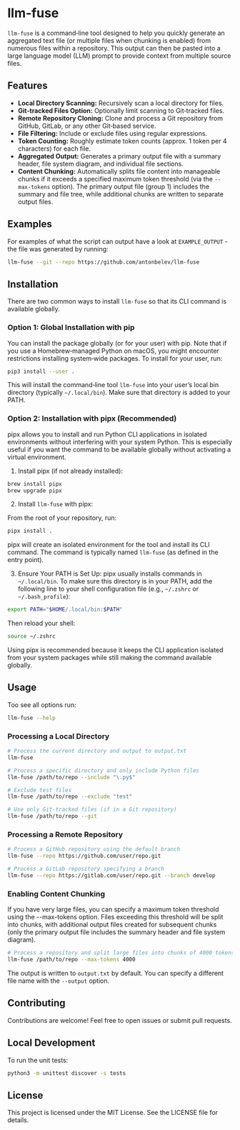 # llm-fuse

`llm-fuse` is a command‑line tool designed to help you quickly generate an aggregated text file (or multiple files when chunking is enabled) from numerous files within a repository. This output can then be pasted into a large language model (LLM) prompt to provide context from multiple source files.

## Features

- **Local Directory Scanning:** Recursively scan a local directory for files.
- **Git‑tracked Files Option:** Optionally limit scanning to Git‑tracked files.
- **Remote Repository Cloning:** Clone and process a Git repository from GitHub, GitLab, or any other Git‑based service.
- **File Filtering:** Include or exclude files using regular expressions.
- **Token Counting:** Roughly estimate token counts (approx. 1 token per 4 characters) for each file.
- **Aggregated Output:** Generates a primary output file with a summary header, file system diagram, and individual file sections.
- **Content Chunking:** Automatically splits file content into manageable chunks if it exceeds a specified maximum token threshold (via the `--max-tokens` option). The primary output file (group 1) includes the summary and file tree, while additional chunks are written to separate output files.

## Examples

For examples of what the script can output have a look at `EXAMPLE_OUTPUT` - the file was generated by running:

```bash
llm-fuse --git --repo https://github.com/antonbelev/llm-fuse
```

## Installation

There are two common ways to install `llm-fuse` so that its CLI command is available globally.

### Option 1: Global Installation with pip

You can install the package globally (or for your user) with pip. Note that if you use a Homebrew‑managed Python on macOS, you might encounter restrictions installing system‑wide packages. To install for your user, run:

```bash
pip3 install --user . 
```

This will install the command‑line tool `llm-fuse` into your user’s local bin directory (typically `~/.local/bin`). Make sure that directory is added to your PATH.

### Option 2: Installation with pipx (Recommended)

pipx allows you to install and run Python CLI applications in isolated environments without interfering with your system Python. This is especially useful if you want the command to be available globally without activating a virtual environment.

1. Install pipx (if not already installed):

```bash
brew install pipx
brew upgrade pipx
```

2. Install `llm-fuse` with pipx:

From the root of your repository, run:
```bash
pipx install .
```

pipx will create an isolated environment for the tool and install its CLI command. The command is typically named `llm-fuse` (as defined in the entry point).

3. Ensure Your PATH is Set Up:
pipx usually installs commands in `~/.local/bin`. To make sure this directory is in your PATH, add the following line to your shell configuration file (e.g., `~/.zshrc` or `~/.bash_profile`):

```bash
export PATH="$HOME/.local/bin:$PATH"
```

Then reload your shell:

```bash
source ~/.zshrc
```

Using pipx is recommended because it keeps the CLI application isolated from your system packages while still making the command available globally.

## Usage

Too see all options run:

```bash
llm-fuse --help
```

### Processing a Local Directory

```bash
# Process the current directory and output to output.txt
llm-fuse

# Process a specific directory and only include Python files
llm-fuse /path/to/repo --include "\.py$"

# Exclude test files
llm-fuse /path/to/repo --exclude "test"

# Use only Git‑tracked files (if in a Git repository)
llm-fuse /path/to/repo --git
```

### Processing a Remote Repository

```bash
# Process a GitHub repository using the default branch
llm-fuse --repo https://github.com/user/repo.git

# Process a GitLab repository specifying a branch
llm-fuse --repo https://gitlab.com/user/repo.git --branch develop
```

### Enabling Content Chunking
If you have very large files, you can specify a maximum token threshold using the --max-tokens option. Files exceeding this threshold will be split into chunks, with additional output files created for subsequent chunks (only the primary output file includes the summary header and file system diagram).

```bash
# Process a repository and split large files into chunks of 4000 tokens
llm-fuse /path/to/repo --max-tokens 4000
```

The output is written to `output.txt` by default. You can specify a different file name with the `--output` option.

## Contributing
Contributions are welcome! Feel free to open issues or submit pull requests.

## Local Development

To run the unit tests:
```bash
python3 -m unittest discover -s tests
```

## License
This project is licensed under the MIT License. See the LICENSE file for details.